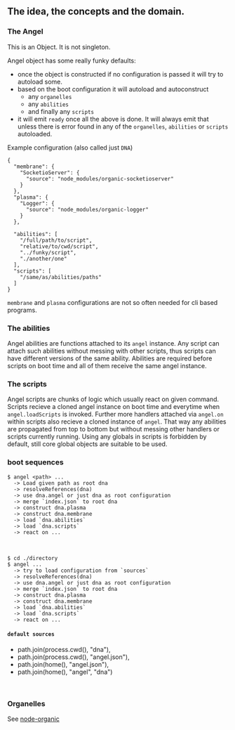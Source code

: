 ## The idea, the concepts and the domain.

### The Angel

This is an Object. It is not singleton.

Angel object has some really funky defaults:

* once the object is constructed if no configuration is passed it will try to autoload some.
* based on the boot configuration it will autoload and autoconstruct 
  * any `organelles`
  * any `abilities` 
  * and finally any `scripts`
* it will emit `ready` once all the above is done. It will always emit that unless there is 
error found in any of the `organelles`, `abilities` or `scripts` autoloaded.

Example configuration (also called just `DNA`)

    {
      "membrane": {
        "SocketioServer": {
          "source": "node_modules/organic-socketioserver"
        }
      },
      "plasma": {
        "Logger": {
          "source": "node_modules/organic-logger"
        }
      },
      
      "abilities": [
        "/full/path/to/script",
        "relative/to/cwd/script",
        "../funky/script",
        "./another/one"
      ],
      "scripts": [
        "/same/as/abilities/paths"
      ]
    }

`membrane` and `plasma` configurations are not so often needed for cli based programs.

### The abilities

Angel abilities are functions attached to its `angel` instance. Any script can attach such
abilities without messing with other scripts, thus scripts can have different versions of the same ability. Abilities are required before scripts on boot time and all of them receive the same angel instance. 

### The scripts

Angel scripts are chunks of logic which usually react on given command.
Scripts recieve a cloned angel instance on boot time and everytime when `angel.loadScripts` is invoked. Further more handlers attached via `angel.on` within scripts also recieve a cloned instance of `angel`. That way any abilities are propagated from top to bottom but without messing 
other handlers or scripts currently running. Using any globals in scripts is forbidden by default, still core global objects are suitable to be used.

### boot sequences

    $ angel <path> ...
      -> Load given path as root dna
      -> resolveReferences(dna)
      -> use dna.angel or just dna as root configuration
      -> merge `index.json` to root dna
      -> construct dna.plasma
      -> construct dna.membrane
      -> load `dna.abilities`
      -> load `dna.scripts`
      -> react on ...
<br />

    $ cd ./directory
    $ angel ...
      -> try to load configuration from `sources`
      -> resolveReferences(dna)
      -> use dna.angel or just dna as root configuration
      -> merge `index.json` to root dna
      -> construct dna.plasma
      -> construct dna.membrane
      -> load `dna.abilities`
      -> load `dna.scripts`
      -> react on ...

#### `default sources`

  * path.join(process.cwd(), "dna"),
  * path.join(process.cwd(), "angel.json"), 
  * path.join(home(), "angel.json"),
  * path.join(home(), "angel", "dna")
  
<br />

### Organelles

See [node-organic](https://github.com/VarnaLab/node-organic/tree/master/docs#organelles)
